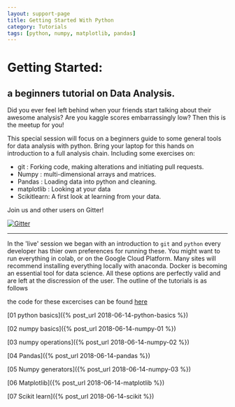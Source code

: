 ```yaml
---
layout: support-page
title: Getting Started With Python
category: Tutorials
tags: [python, numpy, matplotlib, pandas]
---
```

# Getting Started:
## a beginners tutorial on Data Analysis.


Did you ever feel left behind when your friends start talking about their awesome analysis? Are you kaggle scores embarrassingly low? Then this is the meetup for you!

This special session will focus on a beginners guide to some general tools for data analysis with python. Bring your laptop for this hands on introduction to a full analysis chain. Including some exercises on:
- git : Forking code, making alterations and initiating pull requests.
- Numpy : multi-dimensional arrays and matrices.
- Pandas : Loading data into python and cleaning.
- matplotlib : Looking at your data
- Scikitlearn: A first look at learning from your data.

Join us and other users on Gitter!

[![Gitter](https://badges.gitter.im/societegenevoisedonnees/Getting-started.svg)](https://gitter.im/societegenevoisedonnees/Getting-started?utm_source=badge&utm_medium=badge&utm_campaign=pr-badge)

---

In the 'live' session we began with an introduction to `git` and `python` every developer has thier own preferences for running these. You might want to run everything in colab, or on the Google Cloud Platform. Many sites will recommend installing everything locally with anaconda. Docker is becoming an essential tool for data science. All these options are perfectly valid and are left at the discression of the user. The outline of the tutorials is as follows

the code for these excercises can be found [here](https://github.com/vincecr0ft/terascale_python)


[01 python basics]({% post_url 2018-06-14-python-basics %})

[02 numpy basics]({% post_url 2018-06-14-numpy-01 %})

[03 numpy operations]({% post_url 2018-06-14-numpy-02 %})

[04 Pandas]({% post_url 2018-06-14-pandas %})

[05 Numpy generators]({% post_url 2018-06-14-numpy-03 %})

[06 Matplotlib]({% post_url 2018-06-14-matplotlib %})

[07 Scikit learn]({% post_url 2018-06-14-scikit %})